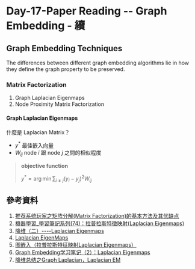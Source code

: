 # Day-17-Paper Reading -- Graph Embedding - 續

## Graph Embedding Techniques
The differences between different graph embedding algorithms lie in how they define the graph property to be preserved.

### Matrix Factorization
1. Graph Laplacian Eigenmaps
1. Node Proximity Matrix Factorization


#### Graph Laplacian Eigenmaps
什麼是 Laplacian Matrix？

- $y^*$ 最佳嵌入向量
- $W_{ij}$ node $i$ 跟 node $j$ 之間的相似程度

> **objective function**  
> 
> ${y^*} = \arg \min \mathop{\sum}_{i \ne j} ({{y_i} - {y_j}){^2}{W_{ij}}}$

## 參考資料
1. [推荐系统玩家之矩阵分解(Matrix Factorization)的基本方法及其优缺点](https://www.zhihu.com/tardis/zm/art/145120275?source_id=1003)
1. [機器學習_學習筆記系列(74)：拉普拉斯特徵映射(Laplacian Eigenmaps)](https://tomohiroliu22.medium.com/機器學習-學習筆記系列-74-拉普拉斯特徵映射-laplacian-eigenmaps-1a0a5aa04b3c)
1. [降维（二）----Laplacian Eigenmaps](https://blog.csdn.net/jwh_bupt/article/details/8945083)
1. [Laplacian EigenMaps](https://zhuanlan.zhihu.com/p/496040201)
1. [图嵌入（拉普拉斯特征映射Laplacian Eigenmaps）](https://blog.csdn.net/lxx333666/article/details/110497689)
1. [Graph Embedding学习笔记（2）：Laplacian Eigenmaps](https://blog.csdn.net/weixin_34306593/article/details/88749982)
1. [降维总结之Graph Laplacian，Laplacian EM](https://blog.csdn.net/zwlq1314521/article/details/59483135)